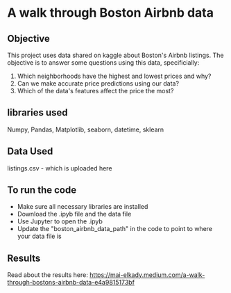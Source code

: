 # A walk through Boston Airbnb data

## Objective 
This project uses data shared on kaggle about Boston's Airbnb listings.
The objective is to answer some questions using this data, specificially:
1. Which neighborhoods have the highest and lowest prices and why?
2. Can we make accurate price predictions using our data?
3. Which of the data's features affect the price the most?

## libraries used
Numpy, Pandas, Matplotlib, seaborn, datetime, sklearn

## Data Used
listings.csv - which is uploaded here

## To run the code
* Make sure all necessary libraries are installed
* Download the .ipyb file and the data file
* Use Jupyter to open the .ipyb
* Update the "boston_airbnb_data_path" in the code to point to where your data file is

## Results
Read about the results here: https://mai-elkady.medium.com/a-walk-through-bostons-airbnb-data-e4a9815173bf

